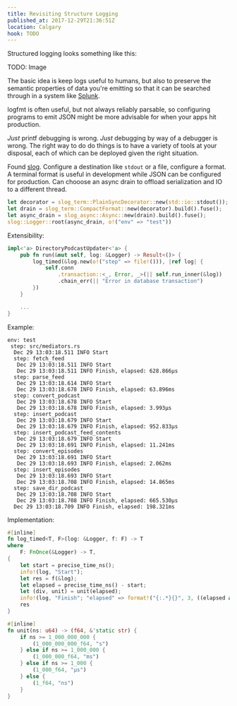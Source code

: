 ```yaml
---
title: Revisiting Structure Logging
published_at: 2017-12-29T21:36:51Z
location: Calgary
hook: TODO
---
```


Structured logging looks something like this:

TODO: Image

The basic idea is keep logs useful to humans, but also to
preserve the semantic properties of data you're emitting so
that it can be searched through in a system like
[Splunk][splunk].

logfmt is often useful, but not always reliably parsable,
so configuring programs to emit JSON might be more
advisable for when your apps hit production.

_Just_ printf debugging is wrong. _Just_ debugging by way
of a debugger is wrong. The right way to do do things is to
have a variety of tools at your disposal, each of which can
be deployed given the right situation.

Found [slog][slog]. Configure a destination like `stdout`
or a file, configure a format. A terminal format is useful
in development while JSON can be configured for production.
Can chooose an async drain to offload serialization and IO
to a different thread.

``` rust
let decorator = slog_term::PlainSyncDecorator::new(std::io::stdout());
let drain = slog_term::CompactFormat::new(decorator).build().fuse();
let async_drain = slog_async::Async::new(drain).build().fuse();
slog::Logger::root(async_drain, o!("env" => "test"))
```

Extensibility:

``` rust
impl<'a> DirectoryPodcastUpdater<'a> {
    pub fn run(&mut self, log: &Logger) -> Result<()> {
        log_timed(&log.new(o!("step" => file!())), |ref log| {
            self.conn
                .transaction::<_, Error, _>(|| self.run_inner(&log))
                .chain_err(|| "Error in database transaction")
        })
    }

    ...
}
```

Example:

```
env: test
 step: src/mediators.rs
  Dec 29 13:03:18.511 INFO Start
  step: fetch_feed
   Dec 29 13:03:18.511 INFO Start
   Dec 29 13:03:18.511 INFO Finish, elapsed: 628.866µs
  step: parse_feed
   Dec 29 13:03:18.614 INFO Start
   Dec 29 13:03:18.678 INFO Finish, elapsed: 63.896ms
  step: convert_podcast
   Dec 29 13:03:18.678 INFO Start
   Dec 29 13:03:18.678 INFO Finish, elapsed: 3.993µs
  step: insert_podcast
   Dec 29 13:03:18.679 INFO Start
   Dec 29 13:03:18.679 INFO Finish, elapsed: 952.833µs
  step: insert_podcast_feed_contents
   Dec 29 13:03:18.679 INFO Start
   Dec 29 13:03:18.691 INFO Finish, elapsed: 11.241ms
  step: convert_episodes
   Dec 29 13:03:18.691 INFO Start
   Dec 29 13:03:18.693 INFO Finish, elapsed: 2.062ms
  step: insert_episodes
   Dec 29 13:03:18.693 INFO Start
   Dec 29 13:03:18.708 INFO Finish, elapsed: 14.865ms
  step: save_dir_podcast
   Dec 29 13:03:18.708 INFO Start
   Dec 29 13:03:18.708 INFO Finish, elapsed: 665.530µs
  Dec 29 13:03:18.709 INFO Finish, elapsed: 198.321ms
```

Implementation:

``` rust
#[inline]
fn log_timed<T, F>(log: &Logger, f: F) -> T
where
    F: FnOnce(&Logger) -> T,
{
    let start = precise_time_ns();
    info!(log, "Start");
    let res = f(&log);
    let elapsed = precise_time_ns() - start;
    let (div, unit) = unit(elapsed);
    info!(log, "Finish"; "elapsed" => format!("{:.*}{}", 3, ((elapsed as f64) / div), unit));
    res
}

#[inline]
fn unit(ns: u64) -> (f64, &'static str) {
    if ns >= 1_000_000_000 {
        (1_000_000_000_f64, "s")
    } else if ns >= 1_000_000 {
        (1_000_000_f64, "ms")
    } else if ns >= 1_000 {
        (1_000_f64, "µs")
    } else {
        (1_f64, "ns")
    }
}
```

[slog]: https://todo
[splunk]: https://todo
